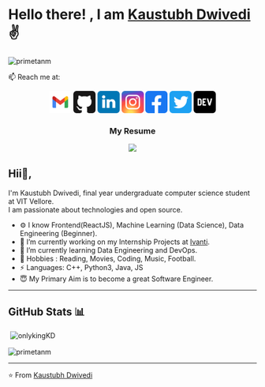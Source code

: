# Hello there! , I am <a href="http://onlykingkd.com"> Kaustubh Dwivedi </a> ✌
<p><img align="center" src="https://komarev.com/ghpvc/?username=onlykingKD&style=flat-square" alt="primetanm" /></p>


 📫 Reach me at: <br>
 
 <p align="center">
 	<a href='mailto:kaustubhdwivedi1729@gmail.com' target='_blank'> <img src=https://github.com/edent/SuperTinyIcons/blob/master/images/svg/gmail.svg height='45' weight='45' /></a>
	<a href = 'https://github.com/onlykingKD/' target='_blank'> <img src=https://github.com/edent/SuperTinyIcons/blob/master/images/svg/github.svg height='45' weight='45' /></a>
	<a href = 'https://linkedin.com/in/kaustubhdwivedi1729/' target='_blank'> <img src=https://github.com/edent/SuperTinyIcons/blob/master/images/svg/linkedin.svg height='45' weight='45'/></a> 
	<a href = 'https://instagram.com/onlykingkd/' target='_blank'> <img src=https://github.com/edent/SuperTinyIcons/blob/master/images/svg/instagram.svg height='45' weight='45'/></a>
	<a href = 'https://www.facebook.com/kaustubh.dwivedi.94/' target='_blank'> <img src=https://github.com/edent/SuperTinyIcons/blob/master/images/svg/facebook.svg height='45' weight='45'/></a>
 <a href = 'https://twitter.com/onlykingKD/' target='_blank'> <img src=https://github.com/edent/SuperTinyIcons/blob/master/images/svg/twitter.svg height='45' weight='45'/></a>
<a href = 'https://dev.to/onlykingkd' target='_blank'> <img src=https://github.com/edent/SuperTinyIcons/blob/master/images/svg/dev_to.svg height='45' weight='45'/></a>
</p>
 
 
<h3  align="center">My Resume</h3> <a href = "https://drive.google.com/file/d/1YwT4s3vg5co1AGdN-TABs_qZEhYiF-e6/view?usp=sharing"> 
<div align="center">
<img  src=https://pic.onlinewebfonts.com/svg/img_461453.png height='100' weight='100' text-align="center" /> </a>
 </div>



## Hii👋, 
I'm Kaustubh Dwivedi, final year undergraduate computer science student at VIT Vellore.<br>
I am passionate about technologies and open source. <br>



- ⚙️ I know Frontend(ReactJS), Machine Learning (Data Science), Data Engineering (Beginner).
- 🔭 I’m currently working on my Internship Projects at [Ivanti](https://ivanti.com). 
- 🌱 I’m currently learning Data Engineering and DevOps.
- 💬 Hobbies : Reading, Movies, Coding, Music, Football.
- ⚡ Languages: C++, Python3, Java, JS
- 😇 My Primary Aim is to become a great Software Engineer.


---

## GitHub Stats 📊
<p>&nbsp;<img align="center" src="https://github-readme-stats.vercel.app/api?username=onlykingKD&show_icons=true&locale=en" alt="onlykingKD" /></p>

<p><img align="center" src="https://github-readme-streak-stats.herokuapp.com/?user=onlykingKD&" alt="primetanm" /></p>

---

⭐️ From [Kaustubh Dwivedi](http://onlykingkd.com)
